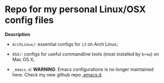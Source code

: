 # Repo for my personal Linux/OSX config files

**Description**

- `ArchLinux/`: essential configs for `i3` on Arch Linux;

- `OSX/`: configs for useful commandline tools (most installed by
  `brew`) on Mac OS X;

- `_emacs.d`: **WARNING**: Emacs configurations is no longer maintained here. Check my new github repo [.emacs.d](https://github.com/oracleyue/.emacs.d).

